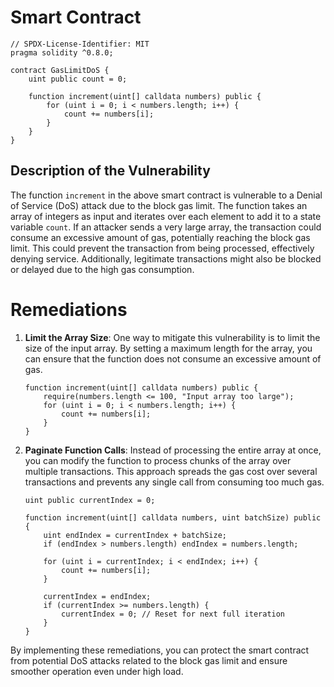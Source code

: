 # Smart Contract

```solidity
// SPDX-License-Identifier: MIT
pragma solidity ^0.8.0;

contract GasLimitDoS {
    uint public count = 0;

    function increment(uint[] calldata numbers) public {
        for (uint i = 0; i < numbers.length; i++) {
            count += numbers[i];
        }
    }
}
```

## Description of the Vulnerability

The function `increment` in the above smart contract is vulnerable to a Denial of Service (DoS) attack due to the block gas limit. The function takes an array of integers as input and iterates over each element to add it to a state variable `count`. If an attacker sends a very large array, the transaction could consume an excessive amount of gas, potentially reaching the block gas limit. This could prevent the transaction from being processed, effectively denying service. Additionally, legitimate transactions might also be blocked or delayed due to the high gas consumption.

# Remediations

1. **Limit the Array Size**: One way to mitigate this vulnerability is to limit the size of the input array. By setting a maximum length for the array, you can ensure that the function does not consume an excessive amount of gas.

    ```solidity
    function increment(uint[] calldata numbers) public {
        require(numbers.length <= 100, "Input array too large");
        for (uint i = 0; i < numbers.length; i++) {
            count += numbers[i];
        }
    }
    ```

2. **Paginate Function Calls**: Instead of processing the entire array at once, you can modify the function to process chunks of the array over multiple transactions. This approach spreads the gas cost over several transactions and prevents any single call from consuming too much gas.

    ```solidity
    uint public currentIndex = 0;

    function increment(uint[] calldata numbers, uint batchSize) public {
        uint endIndex = currentIndex + batchSize;
        if (endIndex > numbers.length) endIndex = numbers.length;

        for (uint i = currentIndex; i < endIndex; i++) {
            count += numbers[i];
        }

        currentIndex = endIndex;
        if (currentIndex >= numbers.length) {
            currentIndex = 0; // Reset for next full iteration
        }
    }
    ```

By implementing these remediations, you can protect the smart contract from potential DoS attacks related to the block gas limit and ensure smoother operation even under high load.
